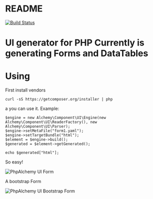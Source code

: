 README
=========================
[![Build Status](https://secure.travis-ci.org/eriknyk/UI.png?branch=master)](http://travis-ci.org/eriknyk/UI)

UI generator for PHP
Currently is generating Forms and DataTables
===

Using
===

First install vendors

    curl -sS https://getcomposer.org/installer | php

a you can use it.
Example:

    $engine = new Alchemy\Component\UI\Engine(new Alchemy\Component\UI\ReaderFactory(), new Alchemy\Component\UI\Parser);
    $engine->setMetaFile("form1.yaml");
    $engine->setTargetBundle("html");
    $element = $engine->build();
    $generated = $element->getGenerated();

    echo $generated["html"];

So easy!


![PhpAlchemy UI Form](https://photos-2.dropbox.com/t/0/AABMwStnlb3aEakK5exLEBzoHZ225HqnYdSuVrl_uk9VYA/12/77870584/png/2048x1536/3/1397433600/0/2/phpalchemy_ui_html_form1_1.png/4Ex_kHxWxfgq2llg1GX71uwczplbTla0BO-g55LV1Hg "PhpAlchemy UI Form")

A bootstrap Form

![PhpAlchemy UI Bootstrap Form](https://photos-6.dropbox.com/t/0/AABVSAc62S9Ommp4TJLOPzcXn277fMnGhAUlDxI__LuN2Q/12/77870584/png/1024x768/3/1397430000/0/2/phpalchemy_ui_bootstrap_form1_1.png/CfbVQoPsu4cJ-jFKGvOQBLwdqbs9YxrrJC5jXZ6J0SQ "PhpAlchemy UI Bootstrap Form")



